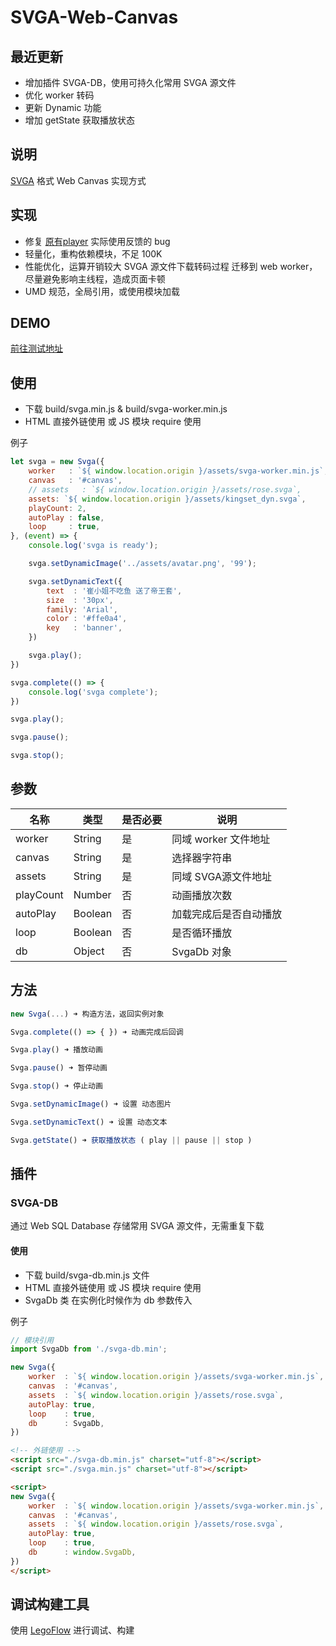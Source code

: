 # SVGA-Web-Canvas

## 最近更新

* 增加插件 SVGA-DB，使用可持久化常用 SVGA 源文件
* 优化 worker 转码
* 更新 Dynamic 功能
* 增加 getState 获取播放状态

## 说明

[SVGA](http://code.yy.com/ued/SVGA-Format) 格式 Web Canvas 实现方式

## 实现

* 修复 [原有player](http://code.yy.com/ued/SVGAPlayer-WebCanvas) 实际使用反馈的 bug
* 轻量化，重构依赖模块，不足 100K
* 性能优化，运算开销较大 SVGA 源文件下载转码过程 迁移到 web worker，尽量避免影响主线程，造成页面卡顿
* UMD 规范，全局引用，或使用模块加载

## DEMO

[前往测试地址](http://uedfe.yypm.com/assets/lab/lijialiang/svga/)

## 使用

* 下载 build/svga.min.js & build/svga-worker.min.js
* HTML 直接外链使用 或 JS 模块 require 使用

例子

```js
let svga = new Svga({
	worker   : `${ window.location.origin }/assets/svga-worker.min.js`,
	canvas   : '#canvas',
	// assets   : `${ window.location.origin }/assets/rose.svga`,
	assets: `${ window.location.origin }/assets/kingset_dyn.svga`,
	playCount: 2,
	autoPlay : false,
	loop     : true,
}, (event) => {
	console.log('svga is ready');

	svga.setDynamicImage('../assets/avatar.png', '99');

	svga.setDynamicText({
		text  : '崔小姐不吃鱼 送了帝王套',
		size  : '30px',
		family: 'Arial',
		color : '#ffe0a4',
		key   : 'banner',
	})

	svga.play();
})

svga.complete(() => {
	console.log('svga complete');
})

svga.play();

svga.pause();

svga.stop();

```

## 参数

| 名称 | 类型 | 是否必要 | 说明 |
|-----|------|-----|---|
| worker | String | 是 | 同域 worker 文件地址 |
| canvas | String | 是 | 选择器字符串 |
| assets | String | 是 | 同域 SVGA源文件地址 |
| playCount | Number | 否 | 动画播放次数 |
| autoPlay | Boolean | 否 | 加载完成后是否自动播放 |
| loop | Boolean | 否 |是否循环播放 |
| db | Object | 否 | SvgaDb 对象 |

## 方法

```js
new Svga(...) ➜ 构造方法，返回实例对象

Svga.complete(() => { }) ➜ 动画完成后回调

Svga.play() ➜ 播放动画

Svga.pause() ➜ 暂停动画

Svga.stop() ➜ 停止动画

Svga.setDynamicImage() ➜ 设置 动态图片

Svga.setDynamicText() ➜ 设置 动态文本

Svga.getState() ➜ 获取播放状态 ( play || pause || stop )
```

## 插件

### SVGA-DB

通过 Web SQL Database 存储常用 SVGA 源文件，无需重复下载

#### 使用

* 下载 build/svga-db.min.js 文件
* HTML 直接外链使用 或 JS 模块 require 使用
* SvgaDb 类 在实例化时候作为 db 参数传入

例子

```js
// 模块引用
import SvgaDb from './svga-db.min';

new Svga({
	worker  : `${ window.location.origin }/assets/svga-worker.min.js`,
	canvas  : '#canvas',
	assets  : `${ window.location.origin }/assets/rose.svga`,
	autoPlay: true,
	loop    : true,
	db 		: SvgaDb,
})
```

```html
<!-- 外链使用 -->
<script src="./svga-db.min.js" charset="utf-8"></script>
<script src="./svga.min.js" charset="utf-8"></script>

<script>
new Svga({
	worker  : `${ window.location.origin }/assets/svga-worker.min.js`,
	canvas  : '#canvas',
	assets  : `${ window.location.origin }/assets/rose.svga`,
	autoPlay: true,
	loop    : true,
	db 		: window.SvgaDb,
})
</script>
```

## 调试构建工具

使用 [LegoFlow](http://uedfe.yypm.com/md/book/LegoFlow/) 进行调试、构建
